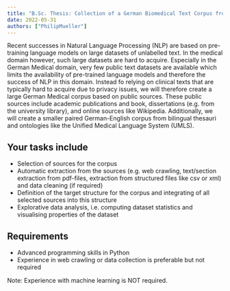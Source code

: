 ```yaml
---
title: "B.Sc. Thesis: Collection of a German Biomedical Text Corpus from Public Sources"
date: 2022-05-31
authors: ["PhilipMueller"]
---
```


Recent successes in Natural Language Processing (NLP) are based on pre-training language models on large datasets of unlabelled text.
In the medical domain however, such large datasets are hard to acquire. Especially in the German Medical domain, very few public text datasets are available which limits the availability of pre-trained language models and therefore the success of NLP in this domain.
Instead fo relying on clinical texts that are typically hard to acquire due to privacy issues, we will therefore create a large German Medical corpus based on public sources.
These public sources include academic publications and book, dissertations (e.g. from the university library), and online sources like Wikipedia.
Additionally, we will create a smaller paired German-English corpus from bilingual thesauri and ontologies like the Unified Medical Language System (UMLS).

## Your tasks include
- Selection of sources for the corpus
- Automatic extraction from the sources (e.g. web crawling, text/section extraction from pdf-files, extraction from structured files like csv or xml) and data cleaning (if required)
- Definition of the target structure for the corpus and integrating of all selected sources into this structure
- Explorative data analysis, i.e. computing dataset statistics and visualising properties of the dataset

## Requirements
- Advanced programming skills in Python
- Experience in web crawling or data collection is preferable but not required

Note: Experience with machine learning is NOT required.
